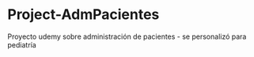 # Project-AdmPacientes
Proyecto udemy sobre administración de pacientes - se personalizó para pediatría
